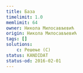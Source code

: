 ```yaml
---
title: База
timelimit: 1.0
memlimit: 64
owner: Никола Милосављевић
origin: Никола Милосављевић
tags: []
solutions:
    c: Решење (C)
status: KANDIDAT
status-od: 2016-02-01
---
```

